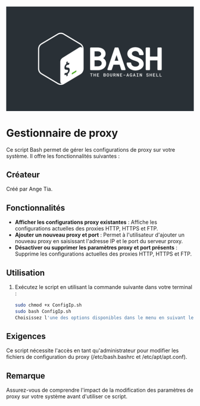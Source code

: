![Alt text](image.png)

# Gestionnaire de proxy

Ce script Bash permet de gérer les configurations de proxy sur votre système. Il offre les fonctionnalités suivantes :

## Créateur
Créé par Ange Tia.

## Fonctionnalités
- **Afficher les configurations proxy existantes** : Affiche les configurations actuelles des proxies HTTP, HTTPS et FTP.
- **Ajouter un nouveau proxy et port** : Permet à l'utilisateur d'ajouter un nouveau proxy en saisissant l'adresse IP et le port du serveur proxy.
- **Désactiver ou supprimer les paramètres proxy et port présents** : Supprime les configurations actuelles des proxies HTTP, HTTPS et FTP.

## Utilisation
1. Exécutez le script en utilisant la commande suivante dans votre terminal :

   ```bash
   sudo chmod +x ConfigIp.sh
   sudo bash ConfigIp.sh
   Choisissez l'une des options disponibles dans le menu en suivant les instructions à l'écran.


## Exigences
Ce script nécessite l'accès en tant qu'administrateur pour modifier les fichiers de configuration du proxy (/etc/bash.bashrc et /etc/apt/apt.conf).

## Remarque
Assurez-vous de comprendre l'impact de la modification des paramètres de proxy sur votre système avant d'utiliser ce script.